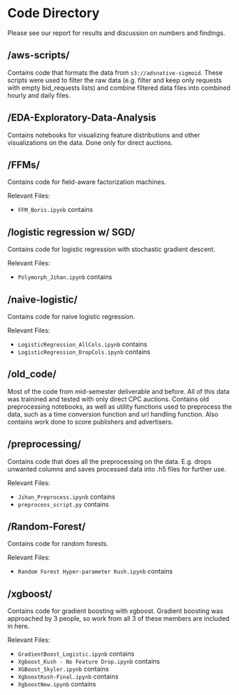 # Code Directory
Please see our report for results and discussion on numbers and findings.

## /aws-scripts/
Contains code that formats the data from `s3://adsnative-sigmoid`. These scripts were used to filter the raw data (e.g. filter and keep only requests with empty bid_requests lists) and combine filtered data files into combined hourly and daily files.

## /EDA-Exploratory-Data-Analysis
Contains notebooks for visualizing feature distributions and other visualizations on the data. Done only for direct auctions.

## /FFMs/
Contains code for field-aware factorization machines.

Relevant Files:
* `FFM_Boris.ipynb` contains  


## /logistic regression w/ SGD/
Contains code for logistic regression with stochastic gradient descent.

Relevant Files: 
* `Polymorph_Jihan.ipynb` contains


## /naive-logistic/
Contains code for naive logistic regression.

Relevant Files:
* `LogisticRegression_AllCols.ipynb` contains
* `LogisticRegression_DropCols.ipynb` contains


## /old_code/
Most of the code from mid-semester deliverable and before. All of this data was trainined and tested with only direct CPC auctions. Contains old preprocessing notebooks, as well as utility functions used to preprocess the data, such as a time conversion function and url handling function. Also contains work done to score publishers and advertisers.

## /preprocessing/
Contains code that does all the preprocessing on the data. E.g. drops unwanted columns and saves processed data into .h5 files for further use.

Relevant Files:
* `Jihan_Preprocess.ipynb` contains
* `preprocess_script.py` contains 


## /Random-Forest/
Contains code for random forests.

Relevant Files:
* `Random Forest Hyper-parameter Kush.ipynb` contains 

## /xgboost/
Contains code for gradient boosting with xgboost. Gradient boosting was approached by 3 people, so work from all 3 of these members are included in here.

Relevant Files:

* `GradientBoost_Logistic.ipynb` contains
* `Xgboost_Kush - No Feature Drop.ipynb` contains
* `XGBoost_Skyler.ipynb` contains
* `XgboostKush-Final.ipynb` contains
* `XgboostNew.ipynb` contains 
